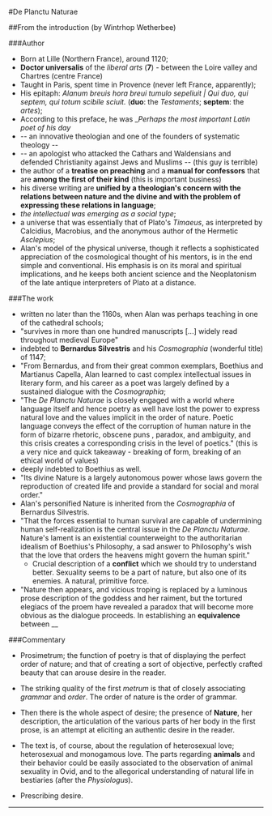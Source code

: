 #De Planctu Naturae

##From the introduction (by Wintrhop Wetherbee)

###Author

- Born at Lille (Northern France), around 1120;
- __Doctor universalis__ of the _liberal arts_ (__7__) - between the Loire valley and Chartres (centre France)
- Taught in Paris, spent time in Provence (never left France, apparently);
- His epitaph: _Alanum breuis hora breui tumulo sepeliuit | Qui duo, qui septem, qui totum scibile sciuit._ (__duo__: the _Testaments_; __septem__: the _artes_);
- According to this preface, he was __Perhaps the most important Latin poet of his day_
- -- an innovative theologian and one of the founders of systematic theology --
- -- an apologist who attacked the Cathars and Waldensians and defended Christianity against Jews and Muslims -- (this guy is terrible)
- the author of a __treatise on preaching__ and a __manual for confessors__ that are __among the first of their kind__ (this is important business)
- his diverse writing are __unified by a theologian's concern with the relations between nature and the divine and with the problem of expressing these relations in language__;
- _the intellectual was emerging as a social type_;
- a universe that was essentially that of Plato's _Timaeus_, as interpreted by Calcidius, Macrobius, and the anonymous author of the Hermetic _Asclepius_;
- Alan's model of the physical universe, though it reflects a sophisticated appreciation of the cosmological thought of his mentors, is in the end simple and conventional. His emphasis is on its moral and spiritual implications, and he keeps both ancient science and the Neoplatonism of the late antique interpreters of Plato at a distance.

###The work

- written no later than the 1160s, when Alan was perhaps teaching in one of the cathedral schools;
- "survives in more than one hundred manuscripts [...] widely read throughout medieval Europe"
- indebted to __Bernardus Silvestris__ and his _Cosmographia_ (wonderful title) of 1147;
- "From Bernardus, and from their great common exemplars, Boethius and Martianus Capella, Alan learned to cast complex intellectual issues in literary form, and his career as a poet was largely defined by a sustained dialogue with the _Cosmographia_;
- "The _De Planctu Naturae_ is closely engaged with a world where language itself and hence poetry as well have lost the power to express natural love and the values implicit in the order of nature. Poetic language conveys the effect of the corruption of human nature in the form of bizarre rhetoric, obscene puns , paradox, and ambiguity, and this crisis creates a corresponding crisis in the level of poetics." (this is a very nice and quick takeaway - breaking of form, breaking of an ethical world of values)
- deeply indebted to Boethius as well.
- "Its divine Nature is a largely autonomous power whose laws govern the reproduction of created life and provide a standard for social and moral order."
- Alan's personified Nature is inherited from the _Cosmographia_ of Bernardus Silvestris.
- "That the forces essential to human survival are capable of undermining human self-realization is the central issue in the _De Planctu Naturae_. Nature's lament is an existential counterweight to the authoritarian idealism of Boethius's Philosophy, a sad answer to Philosophy's wish that the love that orders the heavens might govern the human spirit."
	- Crucial description of a __conflict__ which we should try to understand better. Sexuality seems to be a part of nature, but also one of its enemies. A natural, primitive force.
- "Nature then appears, and vicious troping is replaced by a luminous prose description of the goddess and her raiment, but the tortured elegiacs of the proem have revealed a paradox that will become more obvious as the dialogue proceeds. In establishing an __equivalence__ between __

###Commentary

- Prosimetrum; the function of poetry is that of displaying the perfect order of nature; and that of creating a sort of objective, perfectly crafted beauty that can arouse desire in the reader.

- The striking quality of the first _metrum_ is that of closely associating _grammar_ and _order_. The order of nature is the order of grammar.

- Then there is the whole aspect of desire; the presence of __Nature__, her description, the articulation of the various parts of her body in the first prose, is an attempt at eliciting an authentic desire in the reader.

- The text is, of course, about the regulation of heterosexual love; heterosexual and monogamous love. The parts regarding __animals__ and their behavior could be easily associated to the observation of animal sexuality in Ovid, and to the allegorical understanding of natural life in bestiaries (after the _Physiologus_).

- Prescribing desire.

- - -
